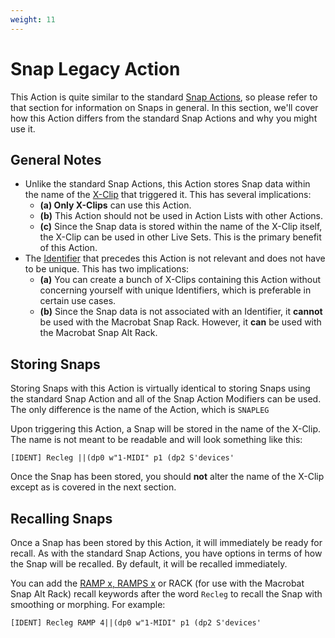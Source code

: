 ```yaml
---
weight: 11
---
```


# Snap Legacy Action

This Action is quite similar to the standard [Snap Actions](/action-reference/snap-actions), so please refer to that section for information on Snaps in general. In this section, we'll cover how this Action differs from the standard Snap Actions and why you might use it.

## General Notes

- Unlike the standard Snap Actions, this Action stores Snap data within the name of the [X-Clip](/manual/core-concepts/#x-clips) that triggered it. This has several implications: 
    - **(a) Only X-Clips** can use this Action. 
    - **(b)** This Action should not be used in Action Lists with other Actions. 
    - **(c)** Since the Snap data is stored within the name of the X-Clip itself, the X-Clip can be used in other Live Sets. This is the primary benefit of this Action.
- The [Identifier](/manual/core-concepts/#identifiers) that precedes this Action is not relevant and does not have to be unique. This has two implications: 
    - **(a)** You can create a bunch of X-Clips containing this Action without concerning yourself with unique Identifiers, which is preferable in certain use cases. 
    - **(b)** Since the Snap data is not associated with an Identifier, it **cannot** be used with the Macrobat Snap Rack. However, it **can** be used with the Macrobat Snap Alt Rack.

## Storing Snaps

Storing Snaps with this Action is virtually identical to storing Snaps using the standard Snap Action and all of the Snap Action Modifiers can be used. The only difference is the name of the Action, which is `SNAPLEG`

Upon triggering this Action, a Snap will be stored in the name of the X-Clip. The name is not meant to be readable and will look something like this:

`[IDENT] Recleg ||(dp0 w"1-MIDI" p1 (dp2 S'devices'`

Once the Snap has been stored, you should **not** alter the name of the X-Clip except as is covered in the next section.

## Recalling Snaps

Once a Snap has been stored by this Action, it will immediately be ready for recall. As with the standard Snap Actions, you have options in terms of how the Snap will be recalled. By default, it will be recalled immediately.

You can add the [RAMP x, RAMPS x](/action-reference/global-actions/#wait-x) or RACK (for use with the Macrobat Snap Alt Rack) recall keywords after the word `Recleg` to recall the Snap with smoothing or morphing. For example:

`[IDENT] Recleg RAMP 4||(dp0 w"1-MIDI" p1 (dp2 S'devices'`


